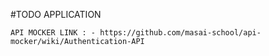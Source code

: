 #TODO APPLICATION   

```
API MOCKER LINK : - https://github.com/masai-school/api-mocker/wiki/Authentication-API

```